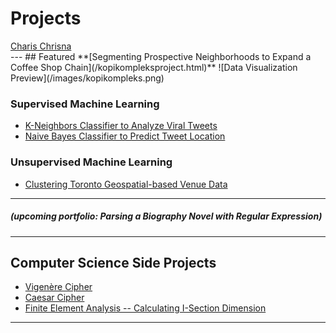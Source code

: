 # Projects
<div class="LI-profile-badge"  data-version="v1" data-size="medium" data-locale="in_ID" data-type="vertical" data-theme="light" data-vanity="charischrisna"><a class="LI-simple-link" href='https://id.linkedin.com/in/charischrisna?trk=profile-badge'>Charis Chrisna</a></div>
---
## Featured
**[Segmenting Prospective Neighborhoods to Expand a Coffee Shop Chain](/kopikompleksproject.html)**
![Data Visualization Preview](/images/kopikompleks.png)

### **Supervised Machine Learning**
* [K-Neighbors Classifier to Analyze Viral Tweets](/supervisedml_twitter)
* [Naive Bayes Classifier to Predict Tweet Location](/supervisedml_twitter_two)

### **Unsupervised Machine Learning**
* [Clustering Toronto Geospatial-based Venue Data](/Toronto_Neighborhoods)

---

##### (upcoming portfolio: Parsing a Biography Novel with Regular Expression)

---

## Computer Science Side Projects

- [Vigenère Cipher](/vigenerecipher)
- [Caesar Cipher](/caesarcipher)
- [Finite Element Analysis -- Calculating I-Section Dimension](/fea)

---


